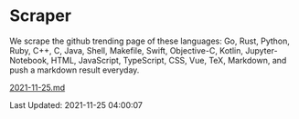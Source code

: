 # Scraper

We scrape the github trending page of these languages: Go, Rust, Python, Ruby, C++, C, Java, Shell, Makefile, Swift, Objective-C, Kotlin, Jupyter-Notebook, HTML, JavaScript, TypeScript, CSS, Vue, TeX, Markdown, and push a markdown result everyday.

[2021-11-25.md](https://github.com/yangwenmai/github-trending-backup/blob/master/2021-11-25.md)

Last Updated: 2021-11-25 04:00:07
